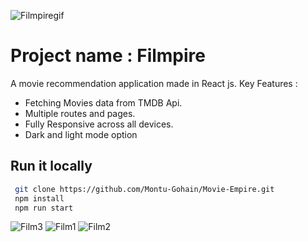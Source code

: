 <!-- Paste Gif link here. -->

![Filmpiregif](https://github.com/Montu-Gohain/Movie-Empire/assets/76866991/fa840551-96c6-44cf-beb8-d15ec372a722)

# Project name : Filmpire

A movie recommendation application made in React js.
Key Features :

- Fetching Movies data from TMDB Api.
- Multiple routes and pages.
- Fully Responsive across all devices.
- Dark and light mode option

## Run it locally

```bash
 git clone https://github.com/Montu-Gohain/Movie-Empire.git
 npm install
 npm run start
```

<!-- Preview images -->

![Film3](https://github.com/Montu-Gohain/Movie-Empire/assets/76866991/60de3451-0121-41ad-abbf-065315e331d2)
![Film1](https://github.com/Montu-Gohain/Movie-Empire/assets/76866991/907c1ea6-4cd4-4ac0-89a4-325f9280048c)
![Film2](https://github.com/Montu-Gohain/Movie-Empire/assets/76866991/b63456fc-0bd3-4f0b-b30f-7a44b9651513)
